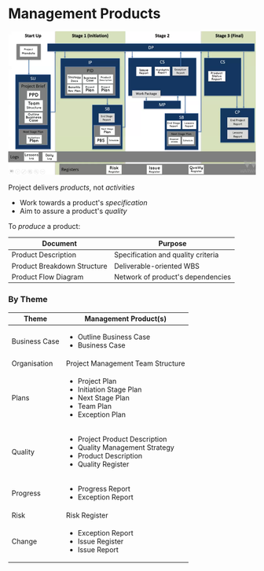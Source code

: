 # Management Products

<center><img src="management-products-flow.png"></center>

Project delivers _products_, not _activities_

- Work towards a product's _specification_
- Aim to assure a product's _quality_

To _produce_ a product:

| Document                    | Purpose                            |
| --------------------------- | ---------------------------------- |
| Product Description         | Specification and quality criteria |
| Product Breakdown Structure | Deliverable-oriented WBS           |
| Product Flow Diagram        | Network of product's dependencies  |

### By Theme

| Theme         | Management Product(s)                                                                                                                  |
| ------------- | -------------------------------------------------------------------------------------------------------------------------------------- |
| Business Case | <ul><li>Outline Business Case</li><li>Business Case</li></ul>                                                                          |
| Organisation  | Project Management Team Structure                                                                                                      |
| Plans         | <ul><li>Project Plan</li><li>Initiation Stage Plan</li><li>Next Stage Plan</li><li>Team Plan</li><li>Exception Plan</li></ul>          |
| Quality       | <ul><li>Project Product Description</li><li>Quality Management Strategy</li><li>Product Description</li><li>Quality Register</li></ul> |
| Progress      | <ul><li>Progress Report</li><li>Exception Report</li></ul>                                                                             |
| Risk          | Risk Register                                                                                                                          |
| Change        | <ul><li>Exception Report</li><li>Issue Register</li><li>Issue Report</li></ul>                                                         |
